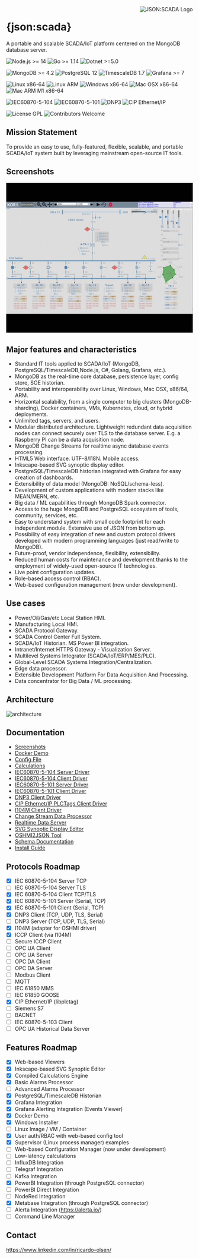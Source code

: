 <a href="https://aimeos.org/">
    <img src="https://github.com/riclolsen/json-scada/raw/master/src/htdocs/images/json-scada.svg" alt="JSON:SCADA Logo" title="JSON:SCADA" align="right" height="60" />
</a>

{json:scada}
============

A portable and scalable SCADA/IoT platform centered on the MongoDB database server.

![](https://img.shields.io/badge/node-%3E%3D14-green "Node.js >= 14")
![](https://img.shields.io/badge/golang-%3E%3D1.14-green "Go >= 1.14")
![](https://img.shields.io/badge/dotnet-%3E%3D5.0-green "Dotnet >=5.0")

![](https://img.shields.io/badge/mongodb-%3E%3D4.2-green "MongoDB >= 4.2")
![](https://img.shields.io/badge/postgresql-12-green "PostgreSQL 12")
![](https://img.shields.io/badge/timescaledb-1.7-green "TimescaleDB 1.7")
![](https://img.shields.io/badge/grafana-%3E%3D7-green "Grafana >= 7")

![](https://img.shields.io/badge/linux-x86--64-green "Linux x86-64")
![](https://img.shields.io/badge/linux-ARM-green "Linux ARM")
![](https://img.shields.io/badge/windows-x86--64-green "Windows x86-64")
![](https://img.shields.io/badge/macosx-x86--64-green "Mac OSX x86-64")
![](https://img.shields.io/badge/macosx-ARM--M1-yellow "Mac ARM M1 x86-64")

![](https://img.shields.io/badge/IEC60870--5--104-green "IEC60870-5-104")
![](https://img.shields.io/badge/IEC60870--5--101-green "IEC60870-5-101")
![](https://img.shields.io/badge/DNP3-yellow "DNP3")
![](https://img.shields.io/badge/CIP.Ethernet/IP-yellow "CIP Ethernet/IP")

![](https://img.shields.io/badge/license-GPL-green "License GPL")
![](https://img.shields.io/badge/contributors-welcome-green "Contributors Welcome")

## Mission Statement

To provide an easy to use, fully-featured, flexible, scalable, and portable SCADA/IoT system built by leveraging mainstream open-source IT tools.
 
## Screenshots

![screenshots](docs/screenshots/anim-screenshots.gif "{json:scada} Screenshots")

## Major features and characteristics

* Standard IT tools applied to SCADA/IoT (MongoDB, PostgreSQL/TimescaleDB,Node.js, C#, Golang, Grafana, etc.).
* MongoDB as the real-time core database, persistence layer, config store, SOE historian.
* Portability and interoperability over Linux, Windows, Mac OSX, x86/64, ARM.
* Horizontal scalability, from a single computer to big clusters (MongoDB-sharding), Docker containers, VMs, Kubernetes, cloud, or hybrid deployments.
* Unlimited tags, servers, and users.
* Modular distributed architecture. Lightweight redundant data acquisition nodes can connect securely over TLS to the database server. E.g. a Raspberry PI can be a data acquisition node.
* MongoDB Change Streams for realtime async database events processing.
* HTML5 Web interface. UTF-8/I18N. Mobile access.
* Inkscape-based SVG synoptic display editor.
* PostgreSQL/TimescaleDB historian integrated with Grafana for easy creation of dashboards.
* Extensibility of data model (MongoDB: NoSQL/schema-less).
* Development of custom applications with modern stacks like MEAN/MERN, etc.
* Big data / ML capabilities through MongoDB Spark connector.
* Access to the huge MongoDB and PostgreSQL ecosystem of tools, community, services, etc.
* Easy to understand system with small code footprint for each independent module. Extensive use of JSON from bottom up.
* Possibility of easy integration of new and custom protocol drivers developed with modern programming languages (just read/write to MongoDB).
* Future-proof, vendor independence, flexibility, extensibility.
* Reduced human costs for maintenance and development thanks to the employment of widely-used open-source IT technologies.
* Live point configuration updates.
* Role-based access control (RBAC).
* Web-based configuration management (now under development).

## Use cases

* Power/Oil/Gas/etc Local Station HMI.
* Manufacturing Local HMI.
* SCADA Protocol Gateway.
* SCADA Control Center Full System.
* SCADA/IoT Historian. MS Power BI integration.
* Intranet/Internet HTTPS Gateway - Visualization Server.
* Multilevel Systems Integrator (SCADA/IoT/ERP/MES/PLC).
* Global-Level SCADA Systems Integration/Centralization.
* Edge data processor.
* Extensible Development Platform For Data Acquisition And Processing.
* Data concentrator for Big Data / ML processing.

## Architecture

![architecture](https://github.com/riclolsen/json-scada/raw/master/docs/JSON-SCADA_ARCHITECTURE.png "{json:scada} Architecture")

## Documentation

* [Screenshots](docs/screenshots/)
* [Docker Demo](demo-docker/README.md)
* [Config File](conf/README.md)
* [Calculations](src/calculations/README.md)
* [IEC60870-5-104 Server Driver](src/lib60870.netcore/iec104server/README.md)
* [IEC60870-5-104 Client Driver](src/lib60870.netcore/iec104client/README.md)
* [IEC60870-5-101 Server Driver](src/lib60870.netcore/iec101server/README.md)
* [IEC60870-5-101 Client Driver](src/lib60870.netcore/iec101client/README.md)
* [DNP3 Client Driver](src/dnp3/Dnp3Client/README.md)
* [CIP Ethernet/IP PLCTags Client Driver](src/libplctag/PLCTagsClient/README.md)
* [I104M Client Driver](src/i104m/README.md)
* [Change Stream Data Processor](src/cs_data_processor/README.md)
* [Realtime Data Server](src/server_realtime/README.md)
* [SVG Synoptic Display Editor](src/svg-display-editor/README.md)
* [OSHMI2JSON Tool](src/oshmi2json/README.md)
* [Schema Documentation](docs/schema.md)
* [Install Guide](docs/install.md)

## Protocols Roadmap

- [x] IEC 60870-5-104 Server TCP
- [ ] IEC 60870-5-104 Server TLS
- [x] IEC 60870-5-104 Client TCP/TLS
- [x] IEC 60870-5-101 Server (Serial, TCP)
- [x] IEC 60870-5-101 Client (Serial, TCP)
- [x] DNP3 Client (TCP, UDP, TLS, Serial)
- [ ] DNP3 Server (TCP, UDP, TLS, Serial)
- [x] I104M (adapter for OSHMI driver)
- [x] ICCP Client (via I104M)
- [ ] Secure ICCP Client
- [ ] OPC UA Client
- [ ] OPC UA Server
- [ ] OPC DA Client
- [ ] OPC DA Server
- [ ] Modbus Client
- [ ] MQTT
- [ ] IEC 61850 MMS
- [ ] IEC 61850 GOOSE
- [x] CIP Ethernet/IP (libplctag)
- [ ] Siemens S7
- [ ] BACNET
- [ ] IEC 60870-5-103 Client
- [ ] OPC UA Historical Data Server

## Features Roadmap

- [x] Web-based Viewers
- [x] Inkscape-based SVG Synoptic Editor
- [x] Compiled Calculations Engine
- [x] Basic Alarms Processor
- [ ] Advanced Alarms Processor 
- [x] PostgreSQL/TimescaleDB Historian
- [x] Grafana Integration 
- [x] Grafana Alerting Integration (Events Viewer)
- [x] Docker Demo
- [x] Windows Installer
- [ ] Linux Image / VM / Container
- [x] User auth/RBAC with web-based config tool
- [x] Supervisor (Linux process manager) examples
- [ ] Web-based Configuration Manager (now under development)
- [ ] Low-latency calculations
- [ ] InfluxDB Integration
- [ ] Telegraf Integration
- [ ] Kafka Integration
- [x] PowerBI Integration (through PostgreSQL connector)
- [ ] PowerBI Direct Integration
- [ ] NodeRed Integration
- [x] Metabase Integration (through PostgreSQL connector)
- [ ] Alerta Integration (https://alerta.io/)
- [ ] Command Line Manager

## Contact

https://www.linkedin.com/in/ricardo-olsen/
